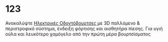 # 123

Ανακαλύψτε  <a href="https://www.qpharmacy.gr/ygeia/syskeves/ilektrikes-odontovourtses/"> Ηλεκτρικές Οδοντόβουρτσες </a> με 3D παλλόμενο & περιστροφικό σύστημα, ένδειξη φόρτισης και αισθητήρα πίεσης. Για υγιή ούλα και λευκότερο χαμόγελο από την πρώτη μέρα βουρτσίσματος
